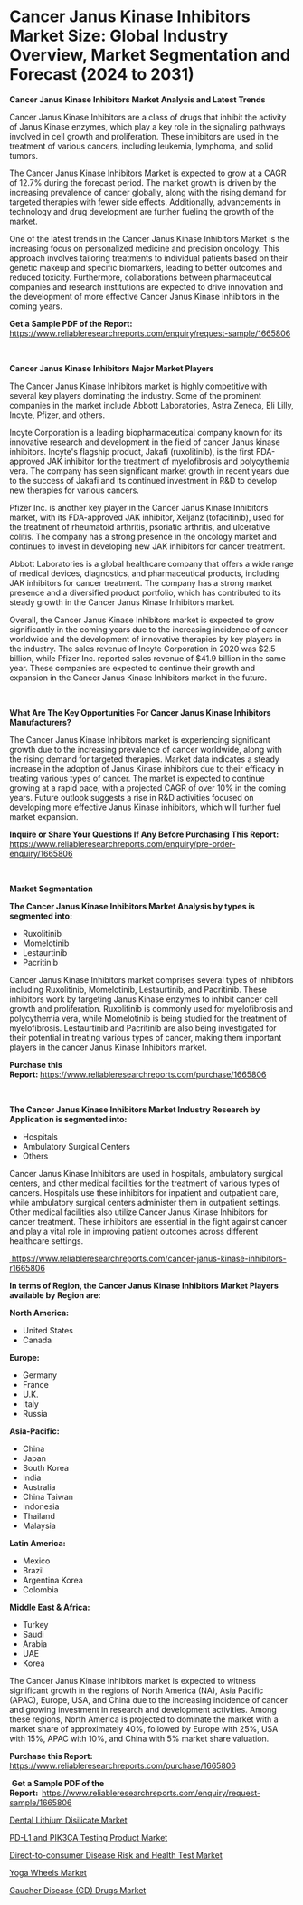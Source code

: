 <p><h1>Cancer Janus Kinase Inhibitors Market Size: Global Industry Overview, Market Segmentation and Forecast (2024 to 2031)</h1></p><p><strong>Cancer Janus Kinase Inhibitors Market Analysis and Latest Trends</strong></p>
<p><p>Cancer Janus Kinase Inhibitors are a class of drugs that inhibit the activity of Janus Kinase enzymes, which play a key role in the signaling pathways involved in cell growth and proliferation. These inhibitors are used in the treatment of various cancers, including leukemia, lymphoma, and solid tumors.</p><p>The Cancer Janus Kinase Inhibitors Market is expected to grow at a CAGR of 12.7% during the forecast period. The market growth is driven by the increasing prevalence of cancer globally, along with the rising demand for targeted therapies with fewer side effects. Additionally, advancements in technology and drug development are further fueling the growth of the market.</p><p>One of the latest trends in the Cancer Janus Kinase Inhibitors Market is the increasing focus on personalized medicine and precision oncology. This approach involves tailoring treatments to individual patients based on their genetic makeup and specific biomarkers, leading to better outcomes and reduced toxicity. Furthermore, collaborations between pharmaceutical companies and research institutions are expected to drive innovation and the development of more effective Cancer Janus Kinase Inhibitors in the coming years.</p></p>
<p><strong>Get a Sample PDF of the Report:&nbsp;</strong> <a href="https://www.reliableresearchreports.com/enquiry/request-sample/1665806">https://www.reliableresearchreports.com/enquiry/request-sample/1665806</a></p>
<p>&nbsp;</p>
<p><strong>Cancer Janus Kinase Inhibitors Major Market Players</strong></p>
<p><p>The Cancer Janus Kinase Inhibitors market is highly competitive with several key players dominating the industry. Some of the prominent companies in the market include Abbott Laboratories, Astra Zeneca, Eli Lilly, Incyte, Pfizer, and others.</p><p>Incyte Corporation is a leading biopharmaceutical company known for its innovative research and development in the field of cancer Janus kinase inhibitors. Incyte's flagship product, Jakafi (ruxolitinib), is the first FDA-approved JAK inhibitor for the treatment of myelofibrosis and polycythemia vera. The company has seen significant market growth in recent years due to the success of Jakafi and its continued investment in R&D to develop new therapies for various cancers.</p><p>Pfizer Inc. is another key player in the Cancer Janus Kinase Inhibitors market, with its FDA-approved JAK inhibitor, Xeljanz (tofacitinib), used for the treatment of rheumatoid arthritis, psoriatic arthritis, and ulcerative colitis. The company has a strong presence in the oncology market and continues to invest in developing new JAK inhibitors for cancer treatment.</p><p>Abbott Laboratories is a global healthcare company that offers a wide range of medical devices, diagnostics, and pharmaceutical products, including JAK inhibitors for cancer treatment. The company has a strong market presence and a diversified product portfolio, which has contributed to its steady growth in the Cancer Janus Kinase Inhibitors market.</p><p>Overall, the Cancer Janus Kinase Inhibitors market is expected to grow significantly in the coming years due to the increasing incidence of cancer worldwide and the development of innovative therapies by key players in the industry. The sales revenue of Incyte Corporation in 2020 was $2.5 billion, while Pfizer Inc. reported sales revenue of $41.9 billion in the same year. These companies are expected to continue their growth and expansion in the Cancer Janus Kinase Inhibitors market in the future.</p></p>
<p>&nbsp;</p>
<p><strong>What Are The Key Opportunities For Cancer Janus Kinase Inhibitors Manufacturers?</strong></p>
<p><p>The Cancer Janus Kinase Inhibitors market is experiencing significant growth due to the increasing prevalence of cancer worldwide, along with the rising demand for targeted therapies. Market data indicates a steady increase in the adoption of Janus Kinase inhibitors due to their efficacy in treating various types of cancer. The market is expected to continue growing at a rapid pace, with a projected CAGR of over 10% in the coming years. Future outlook suggests a rise in R&D activities focused on developing more effective Janus Kinase inhibitors, which will further fuel market expansion.</p></p>
<p><strong>Inquire or Share Your Questions If Any Before Purchasing This Report:</strong> <a href="https://www.reliableresearchreports.com/enquiry/pre-order-enquiry/1665806">https://www.reliableresearchreports.com/enquiry/pre-order-enquiry/1665806</a></p>
<p>&nbsp;</p>
<p><strong>Market Segmentation</strong></p>
<p><strong>The Cancer Janus Kinase Inhibitors Market Analysis by types is segmented into:</strong></p>
<p><ul><li>Ruxolitinib</li><li>Momelotinib</li><li>Lestaurtinib</li><li>Pacritinib</li></ul></p>
<p><p>Cancer Janus Kinase Inhibitors market comprises several types of inhibitors including Ruxolitinib, Momelotinib, Lestaurtinib, and Pacritinib. These inhibitors work by targeting Janus Kinase enzymes to inhibit cancer cell growth and proliferation. Ruxolitinib is commonly used for myelofibrosis and polycythemia vera, while Momelotinib is being studied for the treatment of myelofibrosis. Lestaurtinib and Pacritinib are also being investigated for their potential in treating various types of cancer, making them important players in the cancer Janus Kinase Inhibitors market.</p></p>
<p><strong>Purchase this Report:&nbsp;</strong><a href="https://www.reliableresearchreports.com/purchase/1665806">https://www.reliableresearchreports.com/purchase/1665806</a></p>
<p>&nbsp;</p>
<p><strong>The Cancer Janus Kinase Inhibitors Market Industry Research by Application is segmented into:</strong></p>
<p><ul><li>Hospitals</li><li>Ambulatory Surgical Centers</li><li>Others</li></ul></p>
<p><p>Cancer Janus Kinase Inhibitors are used in hospitals, ambulatory surgical centers, and other medical facilities for the treatment of various types of cancers. Hospitals use these inhibitors for inpatient and outpatient care, while ambulatory surgical centers administer them in outpatient settings. Other medical facilities also utilize Cancer Janus Kinase Inhibitors for cancer treatment. These inhibitors are essential in the fight against cancer and play a vital role in improving patient outcomes across different healthcare settings.</p></p>
<p><a href="https://www.reliableresearchreports.com/cancer-janus-kinase-inhibitors-r1665806">&nbsp;https://www.reliableresearchreports.com/cancer-janus-kinase-inhibitors-r1665806</a></p>
<p><strong>In terms of Region, the Cancer Janus Kinase Inhibitors Market Players available by Region are:</strong></p>
<p>
    <p> <strong> North America: </strong>
        <ul>
            <li>United States</li>
            <li>Canada</li>
        </ul>
        </p> 
    <p> <strong> Europe: </strong>
        <ul>
            <li>Germany</li>
            <li>France</li>
            <li>U.K.</li>
            <li>Italy</li>
            <li>Russia</li>
        </ul>
        </p> 
    <p> <strong> Asia-Pacific: </strong>
        <ul>
            <li>China</li>
            <li>Japan</li>
            <li>South Korea</li>
            <li>India</li>
            <li>Australia</li>
            <li>China Taiwan</li>
            <li>Indonesia</li>
            <li>Thailand</li>
            <li>Malaysia</li>
        </ul>
        </p> 
    <p> <strong> Latin America: </strong>
        <ul>
            <li>Mexico</li>
            <li>Brazil</li>
            <li>Argentina Korea</li>
            <li>Colombia</li>
        </ul>
        </p> 
    <p> <strong> Middle East & Africa: </strong>
        <ul>
            <li>Turkey</li>
            <li>Saudi</li>
            <li>Arabia</li>
            <li>UAE</li>
            <li>Korea</li>
        </ul>
    </p>
    </p>
<p><p>The Cancer Janus Kinase Inhibitors market is expected to witness significant growth in the regions of North America (NA), Asia Pacific (APAC), Europe, USA, and China due to the increasing incidence of cancer and growing investment in research and development activities. Among these regions, North America is projected to dominate the market with a market share of approximately 40%, followed by Europe with 25%, USA with 15%, APAC with 10%, and China with 5% market share valuation.</p></p>
<p><strong>Purchase this Report: </strong><a href="https://www.reliableresearchreports.com/purchase/1665806">https://www.reliableresearchreports.com/purchase/1665806</a></p>
<p>&nbsp;<strong>Get a Sample PDF of the Report:&nbsp;&nbsp;</strong><a href="https://www.reliableresearchreports.com/enquiry/request-sample/1665806">https://www.reliableresearchreports.com/enquiry/request-sample/1665806</a></p>
<p><strong></strong></p>
<p><p><a href="https://github.com/sardarp081/Market-Research-Report-List-2/blob/main/dental-lithium-disilicate-market.md">Dental Lithium Disilicate Market</a></p><p><a href="https://github.com/gcimaudf65/Market-Research-Report-List-2/blob/main/pd-l1-and-pik3ca-testing-product-market.md">PD-L1 and PIK3CA Testing Product Market</a></p><p><a href="https://github.com/dmmanir420/Market-Research-Report-List-2/blob/main/direct-to-consumer-disease-risk-and-health-test-market.md">Direct-to-consumer Disease Risk and Health Test Market</a></p><p><a href="https://www.linkedin.com/pulse/yoga-wheels-market-share-new-trends-analysis-its-type-fczee?trackingId=FSjM5vKvTgGcWbcgRvsRFw%3D%3D">Yoga Wheels Market</a></p><p><a href="https://github.com/waylose1223/Market-Research-Report-List-2/blob/main/gaucher-disease-gd-drugs-market.md">Gaucher Disease (GD) Drugs Market</a></p></p>